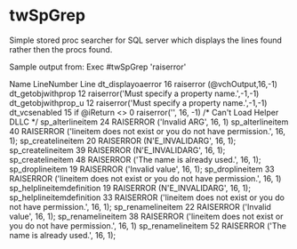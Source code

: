 twSpGrep
========

Simple stored proc searcher for SQL server which displays the lines found rather then the procs found.

Sample output from: Exec #twSpGrep 'raiserror'

Name                        LineNumber    Line
dt_displayoaerror                   16      raiserror (@vchOutput,16,-1)
dt_getobjwithprop                   12    raiserror('Must specify a property name.',-1,-1)
dt_getobjwithprop_u                 12    raiserror('Must specify a property name.',-1,-1)
dt_vcsenabled                       15        if @iReturn <> 0 raiserror('', 16, -1) /* Can't Load Helper DLLC */
sp_alterlineitem                    24    RAISERROR ('Invalid ARG', 16, 1)
sp_alterlineitem                    40    RAISERROR ('lineitem does not exist or you do not have permission.', 16, 1);
sp_createlineitem                   20    RAISERROR (N'E_INVALIDARG', 16, 1);
sp_createlineitem                   39     RAISERROR (N'E_INVALIDARG', 16, 1);
sp_createlineitem                   48    RAISERROR ('The name is already used.', 16, 1);
sp_droplineitem                     19    RAISERROR ('Invalid value', 16, 1);
sp_droplineitem                     33    RAISERROR ('lineitem does not exist or you do not have permission.', 16, 1)
sp_helplineitemdefinition           19    RAISERROR (N'E_INVALIDARG', 16, 1);
sp_helplineitemdefinition           33    RAISERROR ('lineitem does not exist or you do not have permission.', 16, 1);
sp_renamelineitem                   22    RAISERROR ('Invalid value', 16, 1);
sp_renamelineitem                   38    RAISERROR ('lineitem does not exist or you do not have permission.', 16, 1)
sp_renamelineitem                   52    RAISERROR ('The name is already used.', 16, 1);

